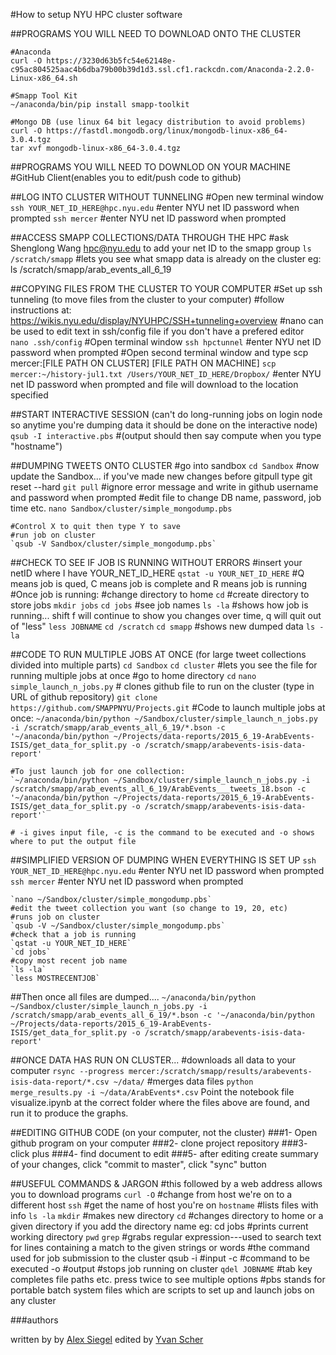 #How to setup NYU HPC cluster software

##PROGRAMS YOU WILL NEED TO DOWNLOAD ONTO THE CLUSTER 

	#Anaconda 
	curl -O https://3230d63b5fc54e62148e-c95ac804525aac4b6dba79b00b39d1d3.ssl.cf1.rackcdn.com/Anaconda-2.2.0-Linux-x86_64.sh

	#Smapp Tool Kit
	~/anaconda/bin/pip install smapp-toolkit

	#Mongo DB (use linux 64 bit legacy distribution to avoid problems)
	curl -O https://fastdl.mongodb.org/linux/mongodb-linux-x86_64-3.0.4.tgz
	tar xvf mongodb-linux-x86_64-3.0.4.tgz 
 

##PROGRAMS YOU WILL NEED TO DOWNLOD ON YOUR MACHINE
	#GitHub Client(enables you to edit/push code to github) 

##LOG INTO CLUSTER WITHOUT TUNNELING 
	#Open new terminal window
	`ssh YOUR_NET_ID_HERE@hpc.nyu.edu` 
    #enter NYU net ID password when prompted
    `ssh mercer`
    #enter NYU net ID password when prompted 

##ACCESS SMAPP COLLECTIONS/DATA THROUGH THE HPC
	#ask Shenglong Wang <hpc@nyu.edu> to add your net ID to the smapp group
	`ls /scratch/smapp` 
	#lets you see what smapp data is already on the cluster eg: ls /scratch/smapp/arab_events_all_6_19 

##COPYING FILES FROM THE CLUSTER TO YOUR COMPUTER 
	#Set up ssh tunneling (to move files from the cluster to your computer)
	#follow instructions at: https://wikis.nyu.edu/display/NYUHPC/SSH+tunneling+overview 
	#nano can be used to edit text in ssh/config file if you don't have a prefered editor  
	`nano .ssh/config` 
	#Open terminal window
	`ssh hpctunnel`
	#enter NYU net ID password when prompted
	#Open second terminal window and type scp mercer:[FILE PATH ON CLUSTER] [FILE PATH ON MACHINE]
	`scp mercer:~/history-jul1.txt /Users/YOUR_NET_ID_HERE/Dropbox/`
	#enter NYU net ID password when prompted and file will download to the location specified 

##START INTERACTIVE SESSION (can't do long-running jobs on login node so anytime you're dumping data it should be done on the interactive node) 
	`qsub -I interactive.pbs`
	#(output should then say compute when you type "hostname")

##DUMPING TWEETS ONTO CLUSTER
	#go into sandbox
    `cd Sandbox`
    #now update the Sandbox... if you've made new changes before gitpull type git reset --hard
    `git pull` 
    #ignore error message and write in github username and password when prompted
    #edit file to change DB name, password, job time etc. 
	`nano Sandbox/cluster/simple_mongodump.pbs` 

	#Control X to quit then type Y to save 
	#run job on cluster 
    `qsub -V Sandbox/cluster/simple_mongodump.pbs` 


##CHECK TO SEE IF JOB IS RUNNING WITHOUT ERRORS
	#insert your netID where I have YOUR_NET_ID_HERE
    `qstat -u YOUR_NET_ID_HERE`
	#Q means job is qued, C means job is complete and R means job is running
	#Once job is running: 
	#change directory to home
	`cd` 
	#create directory to store jobs
	`mkdir jobs` 
	`cd jobs`
	#see job names
	`ls -la`
	#shows how job is running... shift f will continue to show you changes over time, q will quit out of "less"
	`less JOBNAME` 
	`cd /scratch`
	`cd smapp`
	#shows new dumped data
	`ls -la` 


##CODE TO RUN MULTIPLE JOBS AT ONCE (for large tweet collections divided into multiple parts)
	`cd Sandbox`
	`cd cluster`
	#lets you see the file for running multiple jobs at once 
	#go to home directory
	`cd` 
	`nano simple_launch_n_jobs.py`
	# clones github file to run on the cluster (type in URL of github repository)
	`git clone https://github.com/SMAPPNYU/Projects.git`
	#Code to launch multiple jobs at once: 
	`~/anaconda/bin/python ~/Sandbox/cluster/simple_launch_n_jobs.py -i /scratch/smapp/arab_events_all_6_19/*.bson -c '~/anaconda/bin/python ~/Projects/data-reports/2015_6_19-ArabEvents-ISIS/get_data_for_split.py -o /scratch/smapp/arabevents-isis-data-report'`

 	#To just launch job for one collection: 
    `~/anaconda/bin/python ~/Sandbox/cluster/simple_launch_n_jobs.py -i /scratch/smapp/arab_events_all_6_19/ArabEvents___tweets_18.bson -c '~/anaconda/bin/python ~/Projects/data-reports/2015_6_19-ArabEvents-ISIS/get_data_for_split.py -o /scratch/smapp/arabevents-isis-data-report'`

    # -i gives input file, -c is the command to be executed and -o shows where to put the output file 

##SIMPLIFIED VERSION OF DUMPING WHEN EVERYTHING IS SET UP
	`ssh YOUR_NET_ID_HERE@hpc.nyu.edu` 
	    #enter NYU net ID password when prompted
	`ssh mercer`
	    #enter NYU net ID password when prompted 

	`nano ~/Sandbox/cluster/simple_mongodump.pbs`
	#edit the tweet collection you want (so change to 19, 20, etc)
	#runs job on cluster
	`qsub -V ~/Sandbox/cluster/simple_mongodump.pbs` 
	#check that a job is running
	`qstat -u YOUR_NET_ID_HERE` 
	`cd jobs`
	#copy most recent job name
	`ls -la` 
	`less MOSTRECENTJOB`

##Then once all files are dumped....
	`~/anaconda/bin/python ~/Sandbox/cluster/simple_launch_n_jobs.py -i /scratch/smapp/arab_events_all_6_19/*.bson -c '~/anaconda/bin/python ~/Projects/data-reports/2015_6_19-ArabEvents-ISIS/get_data_for_split.py -o /scratch/smapp/arabevents-isis-data-report'`

##ONCE DATA HAS RUN ON CLUSTER...
	#downloads all data to your computer
	`rsync --progress mercer:/scratch/smapp/results/arabevents-isis-data-report/*.csv ~/data/`
	#merges data files 
	`python merge_results.py -i ~/data/ArabEvents*.csv` 
	Point the notebook file visualize.ipynb at the correct folder where the files above are found, and run it to produce the graphs.

##EDITING GITHUB CODE (on your computer, not the cluster)
###1- Open github program on your computer
###2- clone project repository
###3- click plus
###4- find document to edit
###5- after editing create summary of your changes, click "commit to master", click "sync" button 

##USEFUL COMMANDS & JARGON
	#this followed by a web address allows you to download programs
	`curl -O`
	#change from host we're on to a different host
	`ssh` 
	#get the name of host you're on
	`hostname` 
	#lists files with info 
	`ls -la` 
	`mkdir` #makes new directory
	`cd` #changes directory to home or a given directory if you add the directory name eg: cd jobs 
	#prints current working directory 
	`pwd`
	`grep` #grabs regular expression---used to search text for lines containing a match to the given strings or words
	#the command used for job submission to the cluster
	qsub 
	-i #input
	-c #command to be executed
	-o #output
	#stops job running on cluster 
	`qdel JOBNAME` 
	#tab key completes file paths etc. press twice to see multiple options 
	#pbs stands for portable batch system files which are scripts to set up and launch jobs on any cluster

###authors

written by by <a href="https://github.com/YOUR_NET_ID_HERE">Alex Siegel</a>
edited by <a href="https://github.com/yvan">Yvan Scher</a>

